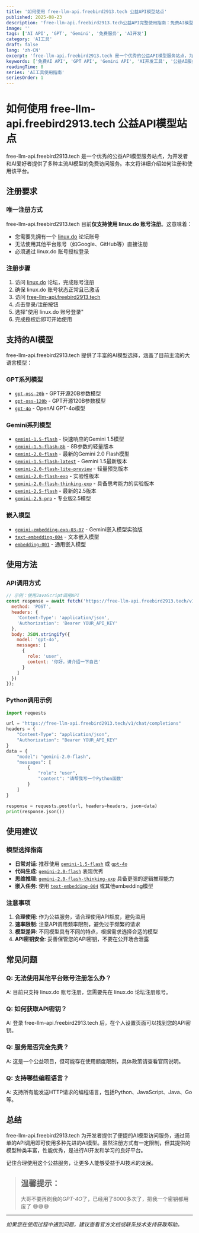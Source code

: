 ```yaml
---
title: '如何使用 free-llm-api.freebird2913.tech 公益API模型站点'
published: 2025-08-23
description: 'free-llm-api.freebird2913.tech公益API完整使用指南：免费AI模型API服务教程，支持GPT-4o、Claude、Gemini 2.0等主流大语言模型，详解注册流程、API密钥获取、调用示例代码、模型选择建议和最佳实践。'
image: ''
tags: ['AI API', 'GPT', 'Gemini', '免费服务', 'AI开发']
category: 'AI工具'
draft: false
lang: 'zh-CN'
excerpt: 'free-llm-api.freebird2913.tech 是一个优秀的公益API模型服务站点，为开发者和AI爱好者提供了多种主流AI模型的免费访问服务，包括GPT-4o、Gemini 2.0等最新模型。'
keywords: ['免费AI API', 'GPT API', 'Gemini API', 'AI开发工具', '公益AI服务', '人工智能接口']
readingTime: 8
series: 'AI工具使用指南'
seriesOrder: 1
---
```


# 如何使用 free-llm-api.freebird2913.tech 公益API模型站点

free-llm-api.freebird2913.tech 是一个优秀的公益API模型服务站点，为开发者和AI爱好者提供了多种主流AI模型的免费访问服务。本文将详细介绍如何注册和使用该平台。

## 注册要求

### 唯一注册方式
free-llm-api.freebird2913.tech 目前**仅支持使用 linux.do 账号注册**。这意味着：

- 您需要先拥有一个 [linux.do](https://linux.do) 论坛账号
- 无法使用其他平台账号（如Google、GitHub等）直接注册
- 必须通过 linux.do 账号授权登录

### 注册步骤
1. 访问 [linux.do](https://linux.do) 论坛，完成账号注册
2. 确保 linux.do 账号状态正常且已激活
3. 访问 [free-llm-api.freebird2913.tech](https://free-llm-api.freebird2913.tech)
4. 点击登录/注册按钮
5. 选择"使用 linux.do 账号登录"
6. 完成授权后即可开始使用

## 支持的AI模型

free-llm-api.freebird2913.tech 提供了丰富的AI模型选择，涵盖了目前主流的大语言模型：

### GPT系列模型
- [`gpt-oss-20b`](https://free-llm-api.freebird2913.tech:0) - GPT开源20B参数模型
- [`gpt-oss-120b`](https://free-llm-api.freebird2913.tech:0) - GPT开源120B参数模型  
- [`gpt-4o`](https://free-llm-api.freebird2913.tech:0) - OpenAI GPT-4o模型

### Gemini系列模型
- [`gemini-1.5-flash`](https://free-llm-api.freebird2913.tech:0) - 快速响应的Gemini 1.5模型
- [`gemini-1.5-flash-8b`](https://free-llm-api.freebird2913.tech:0) - 8B参数的轻量版本
- [`gemini-2.0-flash`](https://free-llm-api.freebird2913.tech:0) - 最新的Gemini 2.0 Flash模型
- [`gemini-1.5-flash-latest`](https://free-llm-api.freebird2913.tech:0) - Gemini 1.5最新版本
- [`gemini-2.0-flash-lite-preview`](https://free-llm-api.freebird2913.tech:0) - 轻量预览版本
- [`gemini-2.0-flash-exp`](https://free-llm-api.freebird2913.tech:0) - 实验性版本
- [`gemini-2.0-flash-thinking-exp`](https://free-llm-api.freebird2913.tech:0) - 具备思考能力的实验版本
- [`gemini-2.5-flash`](https://free-llm-api.freebird2913.tech:0) - 最新的2.5版本
- [`gemini-2.5-pro`](https://free-llm-api.freebird2913.tech:0) - 专业版2.5模型

### 嵌入模型
- [`gemini-embedding-exp-03-07`](https://free-llm-api.freebird2913.tech:0) - Gemini嵌入模型实验版
- [`text-embedding-004`](https://free-llm-api.freebird2913.tech:0) - 文本嵌入模型
- [`embedding-001`](https://free-llm-api.freebird2913.tech:0) - 通用嵌入模型

## 使用方法

### API调用方式
```javascript
// 示例：使用JavaScript调用API
const response = await fetch('https://free-llm-api.freebird2913.tech/v1/chat/completions', {
  method: 'POST',
  headers: {
    'Content-Type': 'application/json',
    'Authorization': 'Bearer YOUR_API_KEY'
  },
  body: JSON.stringify({
    model: 'gpt-4o',
    messages: [
      {
        role: 'user',
        content: '你好，请介绍一下自己'
      }
    ]
  })
});
```

### Python调用示例
```python
import requests

url = "https://free-llm-api.freebird2913.tech/v1/chat/completions"
headers = {
    "Content-Type": "application/json",
    "Authorization": "Bearer YOUR_API_KEY"
}
data = {
    "model": "gemini-2.0-flash",
    "messages": [
        {
            "role": "user", 
            "content": "请帮我写一个Python函数"
        }
    ]
}

response = requests.post(url, headers=headers, json=data)
print(response.json())
```

## 使用建议

### 模型选择指南
- **日常对话**: 推荐使用 [`gemini-1.5-flash`](https://free-llm-api.freebird2913.tech:0) 或 [`gpt-4o`](https://free-llm-api.freebird2913.tech:0)
- **代码生成**: [`gemini-2.0-flash`](https://free-llm-api.freebird2913.tech:0) 表现优秀
- **思维推理**: [`gemini-2.0-flash-thinking-exp`](https://free-llm-api.freebird2913.tech:0) 具备更强的逻辑推理能力
- **嵌入任务**: 使用 [`text-embedding-004`](https://free-llm-api.freebird2913.tech:0) 或其他embedding模型

### 注意事项
1. **合理使用**: 作为公益服务，请合理使用API额度，避免滥用
2. **速率限制**: 注意API调用频率限制，避免过于频繁的请求
3. **模型差异**: 不同模型具有不同的特点，根据需求选择合适的模型
4. **API密钥安全**: 妥善保管您的API密钥，不要在公开场合泄露

## 常见问题

### Q: 无法使用其他平台账号注册怎么办？
A: 目前只支持 linux.do 账号注册，您需要先在 linux.do 论坛注册账号。

### Q: 如何获取API密钥？
A: 登录 free-llm-api.freebird2913.tech 后，在个人设置页面可以找到您的API密钥。

### Q: 服务是否完全免费？
A: 这是一个公益项目，但可能存在使用额度限制，具体政策请查看官网说明。

### Q: 支持哪些编程语言？
A: 支持所有能发送HTTP请求的编程语言，包括Python、JavaScript、Java、Go等。

## 总结

free-llm-api.freebird2913.tech 为开发者提供了便捷的AI模型访问服务，通过简单的API调用即可使用多种先进的AI模型。虽然注册方式有一定限制，但其提供的模型种类丰富，性能优秀，是进行AI开发和学习的良好平台。

记住合理使用这个公益服务，让更多人能够受益于AI技术的发展。

> ## 温馨提示：
>
> 大哥不要再刷我的*GPT-4O*了，已经用了8000多次了，把我一个密钥都用废了 😅😅😅

---

*如果您在使用过程中遇到问题，建议查看官方文档或联系技术支持获取帮助。*